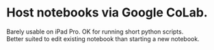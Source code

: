 # Host notebooks via Google CoLab.  

Barely usable on iPad Pro.  OK for running short python scripts.  
Better suited to edit existing notebook than starting a new notebook.  

